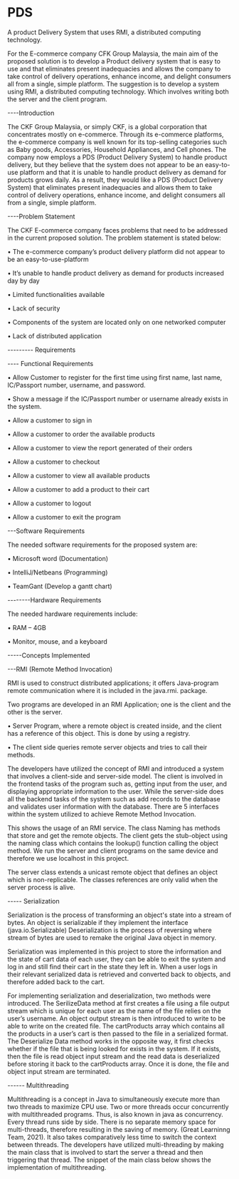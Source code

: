 # PDS
A product Delivery System that uses RMI, a distributed computing technology.

For the E-commerce company CFK Group Malaysia, the main aim of the proposed solution is to develop a Product delivery system that is easy to use and that eliminates present inadequacies and allows the company to take control of delivery operations, enhance income, and delight consumers all from a single, simple platform. The suggestion is to develop a system using RMI, a distributed computing technology. Which involves writing both the server and the client program.

----Introduction

The CKF Group Malaysia, or simply CKF, is a global corporation that concentrates mostly on e-commerce. Through its e-commerce platforms, the e-commerce company is well known for its top-selling categories such as Baby goods, Accessories, Household Appliances, and Cell phones. The company now employs a PDS (Product Delivery System) to handle product delivery, but they believe that the system does not appear to be an easy-to-use platform and that it is unable to handle product delivery as demand for products grows daily. As a result, they would like a PDS (Product Delivery System) that eliminates present inadequacies and allows them to take control of delivery operations, enhance income, and delight consumers all from a single, simple platform.

----Problem Statement

The CKF E-commerce company faces problems that need to be addressed in the current proposed solution. The problem statement is stated below:

•	The e-commerce company’s product delivery platform did not appear to be an easy-to-use-platform

•	It’s unable to handle product delivery as demand for products increased day by day

•	Limited functionalities available

•	Lack of security

•	Components of the system are located only on one networked computer

•	Lack of distributed application

--------- Requirements

---- Functional Requirements

•	Allow Customer to register for the first time using first name, last name, IC/Passport number, username, and password.

•	Show a message if the IC/Passport number or username already exists in the system.

•	Allow a customer to sign in 

•	Allow a customer to order the available products

•	Allow a customer to view the report generated of their orders


•	Allow a customer to checkout

•	Allow a customer to view all available products 

•	Allow a customer to add a product to their cart

•	Allow a customer to logout

•	Allow a customer to exit the program


---Software Requirements

The needed software requirements for the proposed system are:


•	Microsoft word (Documentation)

•	IntelliJ/Netbeans (Programming)

•	TeamGant (Develop a gantt chart)


--------Hardware Requirements


The needed hardware requirements include:

•	RAM – 4GB

•	Monitor, mouse, and a keyboard

-----Concepts Implemented 

---RMI (Remote Method Invocation)

RMI is used to construct distributed applications; it offers Java-program remote communication where it is included in the java.rmi. package.

Two programs are developed in an RMI Application; one is the client and the other is the server.

•	Server Program, where a remote object is created inside, and the client has a reference of this object. This is done by using a registry.

•	The client side queries remote server objects and tries to call their methods.

The developers have utilized the concept of RMI and introduced a system that involves a client-side and server-side model. The client is involved in the frontend tasks of the program such as, getting input from the user, and displaying appropriate information to the user. While the server-side does all the backend tasks of the system such as add records to the database and validates user information with the database. There are 5 interfaces within the system utilized to achieve Remote Method Invocation.


This shows the usage of an RMI service. The class Naming has methods that store and get the remote objects. The client gets the stub-object using the naming class which contains the lookup() function calling the object method. We run the server and client programs on the same device and therefore we use localhost in this project. 

The server class extends a unicast remote object that defines an object which is non-replicable. The classes references are only valid when the server process is alive. 

----- Serialization

Serialization is the process of transforming an object's state into a stream of bytes. An object is serializable if they implement the interface (java.io.Serializable) Deserialization is the process of reversing where  stream of bytes are used to remake the original Java object in memory.

Serialization was implemented in this project to store the information and the state of cart data of each user, they can be able to exit the system and log in and still find their cart in the state they left in. When a user logs in their relevant serialized data is retrieved and converted back to objects, and therefore added back to the cart.


For implementing serialization and deserialization, two methods were introduced. The SerilizeData method at first creates a file using a file output stream which is unique for each user as the name of the file relies on the user’s username. An object output stream is then introduced to write to be able to write on the created file. The cartProducts array which contains all the products in a user’s cart is then passed to the file in a serialized format. The Deserialize Data method works in the opposite way, it first checks whether if the file that is being looked for exists in the system. If it exists, then the file is read object input stream and the read data is deserialized before storing it back to the cartProducts array. Once it is done, the file and object input stream are terminated.

------ Multithreading

Multithreading is a concept in Java to simultaneously execute more than two threads to maximize CPU use. Two or more threads occur concurrently with multithreaded programs. Thus, is also known in java as concurrency. Every thread runs side by side. There is no separate memory space for multi-threads, therefore resulting in the saving of memory. (Great Learninng Team, 2021). It also takes comparatively less time to switch the context between threads. The developers have utilized multi-threading by making the main class that is involved to start the server a thread and then triggering that thread. The snippet of the main class below shows the implementation of multithreading.

